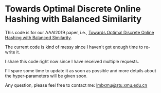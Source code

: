 # Towards Optimal Discrete Online Hashing with Balanced Similarity

This code is for our AAAI2019 paper, i.e., <a href ="https://arxiv.org/abs/1901.10185">Towards Optimal Discrete Online Hashing with Balanced Similarity</a>.

The current code is kind of messy since I haven't got enough time to re-write it.

I share this code right now since I have received multiple requests.

I'll spare some time to update it as soon as possible and more details about the hyper-parameters will be given soon.

Any question, please feel free to contact me: lmbxmu@stu.xmu.edu.cn
